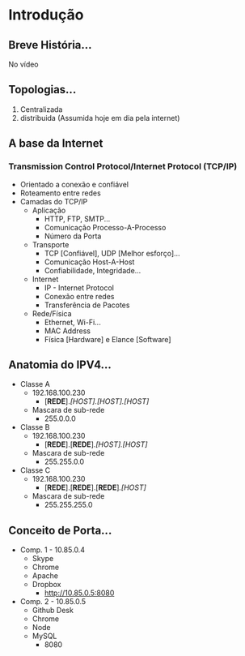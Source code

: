 # Introdução
## Breve História...
No vídeo
## Topologias...
1. Centralizada
3. distribuida (Assumida hoje em dia pela internet)

## A base da Internet
### Transmission Control Protocol/Internet Protocol (TCP/IP)
* Orientado a conexão e confiável
* Roteamento entre redes
* Camadas do TCP/IP
    + Aplicação
        - HTTP, FTP, SMTP...
        - Comunicação Processo-A-Processo
        - Número da Porta
    + Transporte
        - TCP [Confiável], UDP [Melhor esforço]...
        - Comunicação Host-A-Host
        - Confiabilidade, Integridade...
    + Internet
        - IP - Internet Protocol
        - Conexão entre redes
        - Transferência de Pacotes
    + Rede/Física
        - Ethernet, Wi-Fi...
        - MAC Address
        - Física [Hardware] e Elance [Software]

## Anatomia do IPV4...
* Classe A
    + 192.168.100.230
        - [**REDE**].*[HOST].[HOST].[HOST]*
    + Mascara de sub-rede
        - 255.0.0.0
* Classe B
    + 192.168.100.230
        - [**REDE**].[**REDE**]*.[HOST].[HOST]*
    + Mascara de sub-rede
        - 255.255.0.0
* Classe C
    + 192.168.100.230
        - [**REDE**].[**REDE**].[**REDE**]*.[HOST]*
    + Mascara de sub-rede
        - 255.255.255.0

## Conceito de Porta...
* Comp. 1 - 10.85.0.4
    + Skype
    + Chrome
    + Apache
    + Dropbox
        - http://10.85.0.5:8080
* Comp. 2 - 10.85.0.5
    + Github Desk
    + Chrome
    + Node
    + MySQL
        - 8080